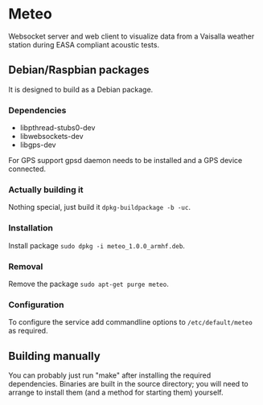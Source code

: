 # Meteo

Websocket server and web client to visualize data from a Vaisalla weather station during EASA compliant acoustic tests.

## Debian/Raspbian packages

It is designed to build as a Debian package.

### Dependencies

- libpthread-stubs0-dev
- libwebsockets-dev
- libgps-dev

For GPS support gpsd daemon needs to be installed and a GPS device connected.

### Actually building it

Nothing special, just build it `dpkg-buildpackage -b -uc`.

### Installation

Install package `sudo dpkg -i meteo_1.0.0_armhf.deb`.

### Removal

Remove the package `sudo apt-get purge meteo`.

### Configuration

To configure the service add commandline options to `/etc/default/meteo` as required.

## Building manually

You can probably just run "make" after installing the required dependencies.
Binaries are built in the source directory; you will need to arrange to
install them (and a method for starting them) yourself.
